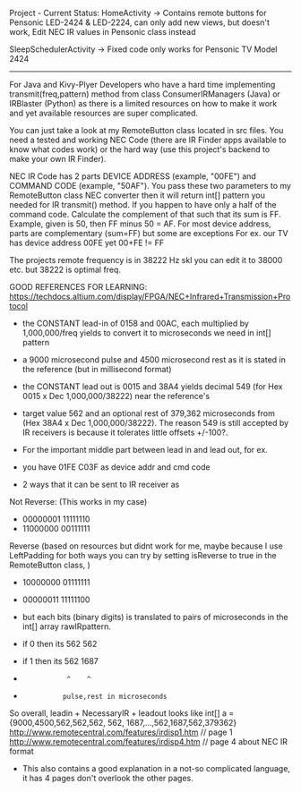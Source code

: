 Project - Current Status:
HomeActivity -> Contains remote buttons for Pensonic LED-2424 & LED-2224, 
can only add new views, but doesn't work, 
Edit NEC IR values in Pensonic class instead

SleepSchedulerActivity -> Fixed code only works for Pensonic TV Model 2424

----------------------------------------------------------------
For Java and Kivy-Plyer Developers who have a hard time implementing 
transmit(freq,pattern) method from class ConsumerIRManagers (Java) 
or IRBlaster (Python) as there is a limited resources on how to make 
it work and yet available resources are super complicated.

You can just take a look at my RemoteButton class located in src files.
You need a tested and working NEC Code (there are IR Finder apps available to
know what codes work) or the hard way (use this project's backend to make your 
own IR Finder).

NEC IR Code has 2 parts DEVICE ADDRESS (example, "00FE") and COMMAND CODE (example, "50AF").
You pass these two parameters to my RemoteButton class NEC converter then it will
return int[] pattern you needed for IR transmit() method.
If you happen to have only a half of the command code. 
Calculate the complement of that such that its sum is FF.
Example, given is 50, then FF minus 50 = AF.
For most device address, parts are complementary (sum=FF) but some are exceptions
For ex. our TV has device address 00FE yet 00+FE != FF

The projects remote frequency is in 38222 Hz skl you can edit it to 38000 etc. but 38222 is optimal freq.

GOOD REFERENCES FOR LEARNING:
https://techdocs.altium.com/display/FPGA/NEC+Infrared+Transmission+Protocol
- the CONSTANT lead-in of 0158 and 00AC, each multiplied by 1,000,000/freq yields to convert it to microseconds we need in int[] pattern
- a 9000 microsecond pulse and 4500 microsecond rest as it is stated in the reference (but in millisecond format)
- the CONSTANT lead out is 0015 and 38A4 yields decimal 549 (for Hex 0015 x Dec 1,000,000/38222) near the reference's
- target value 562 and an optional rest of 379,362 microseconds from (Hex 38A4 x Dec 1,000,000/38222). The reason 549 is still accepted by 
  IR receivers is because it tolerates little offsets +/-100?.
- For the important middle part between lead in and lead out, for ex.
- you have 01FE C03F as device addr and cmd code

- 2 ways that it can be sent to IR receiver as 

Not Reverse: (This works in my case)
- 00000001 11111110
- 11000000 00111111

Reverse (based on resources but didnt work for me, maybe because I use LeftPadding for both ways
you can try by setting isReverse to true in the RemoteButton class, )
- 10000000 01111111  
- 00000011 11111100 


- but each bits (binary digits) is translated to pairs of microseconds in the int[] array rawIRpattern.
- if 0 then its 562 562
- if 1 then its 562 1687
-                ^    ^
-               pulse,rest in microseconds

So overall, leadin + NecessaryIR + leadout looks like int[] a = {9000,4500,562,562,562, 562, 1687,...,562,1687,562,379362}
http://www.remotecentral.com/features/irdisp1.htm // page 1
http://www.remotecentral.com/features/irdisp4.htm // page 4 about NEC IR format
- This also contains a good explanation in a not-so complicated language, it has 4 pages don't overlook the other pages. 

